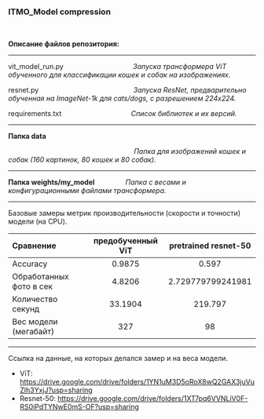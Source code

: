 ### ITMO_Model compression

$~~~~~~~~~$

__Описание файлов репозитория:__

***
vit_model_run.py $~~~~~~~~~~~~~~~~~~~~~~~~~~~~~~~~~~$ _Запуска трансформера ViT обученного для классификации кошек и собак на изображениях._

resnet.py $~~~~~~~~~~~~~~~~~~~~~~~~~~~~~~~~~~~~~~~~~~~~~~~$ _Запуска ResNet, предварительно обученная на ImageNet-1k для cats/dogs, с разрешением 224x224._

requirements.txt  $~~~~~~~~~~~~~~~~~~~~~~~~~~~~~~~~~~$ _Список библиотек и их версий._

***
__Папка data__

$~~~~~~~~~~~~~~~~~~~~~~~~~~~~~~~~~~~~~~~~~~~~~~~~~~~~~~~~~~~~~~~~$   _Папка для изображений кошек и собак (160 картинок, 80 кошек и 80 собак)._


***
__Папка weights/my_model__  $~~~~~~~~~~~~~~$  _Папка с весами и конфигурационными файлами трансформера._


***


Базовые замеры метрик производительности (скорости и точности) модели (на CPU).


| Сравнение                  | предобученный ViT  | pretrained resnet-50 |
| :-------------------------|:-------------------:|:--------------------:|
| Accuracy                  | 0.9875              | 0.597                |
| Обработанных фото в сек   | 4.8206              | 2.729779799241981    |
| Количество секунд         | 33.1904             | 219.797              |
| Вес модели (мегабайт)     | 327                 | 98                   |

***
Ссылка на данные, на которых делался замер и на веса модели.

- ViT: https://drive.google.com/drive/folders/1YN1uM3D5oRoX8wQ2GAX3juVuZlh3YxjJ?usp=sharing
- Resnet-50: https://drive.google.com/drive/folders/1XT7pq6VVNLiV0F-RS0iPdTYNwE0mS-OF?usp=sharing 
